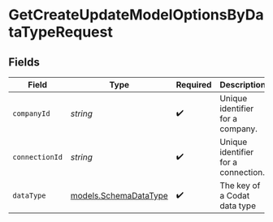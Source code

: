 # GetCreateUpdateModelOptionsByDataTypeRequest


## Fields

| Field                                                | Type                                                 | Required                                             | Description                                          | Example                                              |
| ---------------------------------------------------- | ---------------------------------------------------- | ---------------------------------------------------- | ---------------------------------------------------- | ---------------------------------------------------- |
| `companyId`                                          | *string*                                             | :heavy_check_mark:                                   | Unique identifier for a company.                     | 8a210b68-6988-11ed-a1eb-0242ac120002                 |
| `connectionId`                                       | *string*                                             | :heavy_check_mark:                                   | Unique identifier for a connection.                  | 2e9d2c44-f675-40ba-8049-353bfcb5e171                 |
| `dataType`                                           | [models.SchemaDataType](../models/schemadatatype.md) | :heavy_check_mark:                                   | The key of a Codat data type                         | invoices                                             |